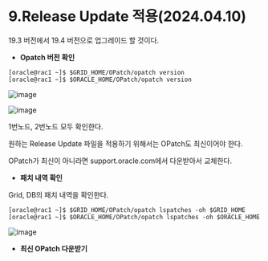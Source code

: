 # 9.Release Update 적용(2024.04.10)

19.3 버전에서 19.4 버전으로 업그레이드 할 것이다.

- **Opatch 버전 확인**

```
[oracle@rac1 ~]$ $GRID_HOME/OPatch/opatch version
[oracle@rac1 ~]$ $ORACLE_HOME/OPatch/opatch version
```
![image](https://github.com/oraclejyp/19c_rac_inst/assets/133745372/1963754e-fc98-4cfc-9690-bf0ac69658fc)

![image](https://github.com/oraclejyp/19c_rac_inst/assets/133745372/cb3534c5-c9b3-4850-ab94-34b784e56a93)

1번노드, 2번노드 모두 확인한다.

원하는 Release Update 파일을 적용하기 위해서는 OPatch도 최신이어야 한다.

OPatch가 최신이 아니라면 support.oracle.com에서 다운받아서 교체한다.

- **패치 내역 확인**

Grid, DB의 패치 내역을 확인한다.

```
[oracle@rac1 ~]$ $GRID_HOME/OPatch/opatch lspatches -oh $GRID_HOME
[oracle@rac1 ~]$ $ORACLE_HOME/OPatch/opatch lspatches -oh $ORACLE_HOME
```

![image](https://github.com/oraclejyp/19c_rac_inst/assets/133745372/c822ac88-7808-4369-b200-424fd6a0210d)


- **최신 OPatch 다운받기**

